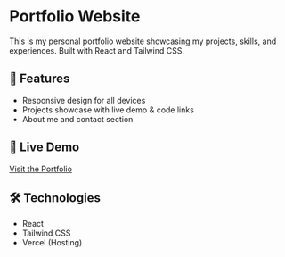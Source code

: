 # Portfolio Website

This is my personal portfolio website showcasing my projects, skills, and experiences. Built with React and Tailwind CSS.

## 🚀 Features

* Responsive design for all devices  
* Projects showcase with live demo & code links  
* About me and contact section  

## 🔗 Live Demo
[Visit the Portfolio](https://salahbadreddine.vercel.app)

## 🛠️ Technologies
- React  
- Tailwind CSS  
- Vercel (Hosting)  
